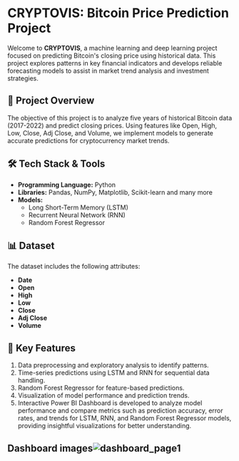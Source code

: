 # CRYPTOVIS: Bitcoin Price Prediction Project  

Welcome to **CRYPTOVIS**, a machine learning and deep learning project focused on predicting Bitcoin's closing price using historical data. This project explores patterns in key financial indicators and develops reliable forecasting models to assist in market trend analysis and investment strategies.  

## 📖 Project Overview  
The objective of this project is to analyze five years of historical Bitcoin data (2017-2022) and predict closing prices. Using features like Open, High, Low, Close, Adj Close, and Volume, we implement models to generate accurate predictions for cryptocurrency market trends.

## 🛠️ Tech Stack & Tools  
- **Programming Language:** Python  
- **Libraries:** Pandas, NumPy, Matplotlib, Scikit-learn and many more
- **Models:**  
  - Long Short-Term Memory (LSTM)  
  - Recurrent Neural Network (RNN)  
  - Random Forest Regressor  

## 📊 Dataset  
The dataset includes the following attributes:  
- **Date**  
- **Open**  
- **High**  
- **Low**  
- **Close**  
- **Adj Close**  
- **Volume**  

## 🚀 Key Features  
1. Data preprocessing and exploratory analysis to identify patterns.  
2. Time-series predictions using LSTM and RNN for sequential data handling.  
3. Random Forest Regressor for feature-based predictions.  
4. Visualization of model performance and prediction trends.
5. Interactive Power BI Dashboard is developed to analyze model performance and compare metrics such as prediction accuracy, error rates, and trends for LSTM, RNN, and Random Forest Regressor models, providing insightful visualizations for better understanding.

## Dashboard images![dashboard_page1](https://github.com/user-attachments/assets/f8af2fc2-b575-4ea6-a379-929642fe4183)



